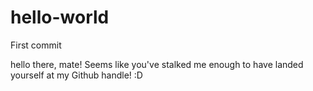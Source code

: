 # hello-world
First commit

hello there, mate!
Seems like you've stalked me enough to have landed yourself at my Github handle! :D
